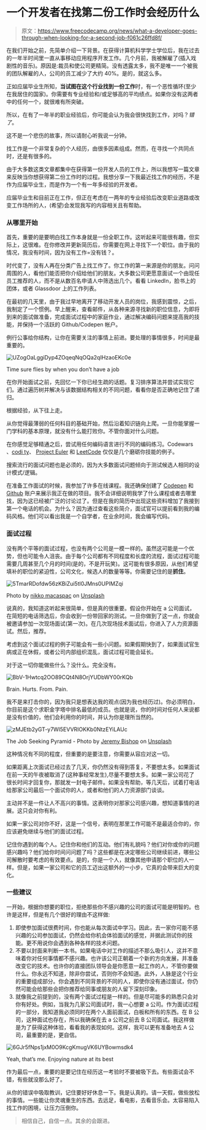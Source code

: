 # 一个开发者在找第二份工作时会经历什么

> 原文：<https://www.freecodecamp.org/news/what-a-developer-goes-through-when-looking-for-a-second-job-f061c26ffd8f/>

在我们开始之前，先简单介绍一下背景。在获得计算机科学学士学位后，我在过去的一年半时间里一直从事移动应用程序开发工作。几个月前，我被解雇了(插入戏剧性的音乐)。原因是:裁员和使公司更精简。没有透露太多，我不是唯一一个被我的团队解雇的人，公司的员工减少了大约 40%。是的，就这么多。

正如应届毕业生所知，**当试图在这个行业找到一份工作**时，有一个恶性循环(至少在我居住的国家)。你需要有专业经验和/或足够高的平均绩点。如果你没有这两者中的任何一个，就很难有所突破。

所以，在有了一年半的职业经验后，你可能会认为我会很快找到工作，对吗？*错了*。

这不是一个悲伤的故事，所以请耐心听我说一分钟。

找工作是一个非常复杂的个人经历，由很多因素组成。然而，在寻找一个共同点时，还是有很多的。

由于大多数这类文章都集中在获得第一份开发人员的工作上，所以我想写一篇文章来反映当你想获得第二份工作时的过程。我想分享一下我最近找工作的经历，不是作为应届毕业生，而是作为一个有一年多经验的开发者。

应届毕业生和目前正在工作，但正在考虑在一两年的专业经验后改变职业道路或改变工作场所的人，(希望)会发现我写的内容相关且有帮助。

### 从哪里开始

首先，重要的是要明白找工作本身就是一份全职工作。这听起来可能很有趣，但实际上，这很难。在你修改并更新简历后，你需要在网上寻找下一个职位。由于我的情况，我没有时间，因为没有工作=没有钱？。

时代变了，没有人再在分类广告上找工作了。你工作的第一来源是你的朋友。问问周围的人，看他们能否把你介绍给他们的朋友。大多数公司更愿意面试一个由现任员工推荐的人，而不是从数百名申请人中筛选出几个。看看 LinkedIn，脸书上的团体，或者 Glassdoor 上的工作列表。

在最初的几天里，由于我过早地离开了移动开发人员的岗位，我感到震惊，之后，我制定了一个惯例。早上醒来，查看邮件，从各种来源寻找新的职位信息，为即将到来的面试做准备，完成面试过程中的家庭作业，通过解决编码问题来提高我的技能，并保持一个活跃的 Github/Codepen 帐户。

例行公事给你结构，让你在需要关注的事情上前进。要处理的事情很多，时间是最重要的。

![UZogOaLggiDyp4ZOqeqNqOQa2qIHzaoEKc0e](img/56b343f89706af77c1a36e8691621876.png)

Time sure flies by when you don’t have a job

在你开始面试之前，先回忆一下你已经生疏的话题。复习排序算法并尝试实现它们。通过遍历树并解决与该数据结构相关的不同问题，看看你是否正确地记住了递归。

根据经验，从下往上走。

从你觉得最薄弱的任何科目的基础开始，然后沿着知识链向上爬。一旦你能掌握一门学科的基本原理，就没有什么能打败你。不管你面对什么问题。

在你感觉足够精通之后，尝试用任何编码语言进行不同的编码练习。Codewars 、[codi ty](https://www.codility.com/)、 [Project Euler](https://projecteuler.net/) 和 [LeetCode](https://leetcode.com/) 仅仅是几个磨砺你技能的例子。

搜索流行的面试问题也是必须的，因为大多数面试问题倾向于测试候选人相同的设计模式/逻辑。

在准备工作面试的时候，我参加了许多在线课程。我还确保创建了 [Codepen](https://codepen.io/) 和 [Github](https://github.com/) 账户来展示我正在做的项目。我不会详细说明我学了什么课程或者去哪里找，因为这已经被广泛的讨论过了。但是在我的简历中出现这些资料增加了我接到第一个电话的机会。为什么？因为通过查看这些简介，面试官可以提前看到我的编码风格。他们可以看出我是一个自学者，在业余时间，我会编写代码。

### 面试过程

没有两个平等的面试过程，也没有两个公司是一模一样的。虽然这可能是一个优势，但也可能令人沮丧。由于每个公司都有不同程度和长度的流程，面试过程可能需要几周甚至几个月的时间(是的，不是开玩笑)。这可能有很多原因，从他们希望填补的职位的紧迫性，公司文化，候选人的数量等等。你需要记住的是**抓住**。

![5TmarRDofdw56zKBiZui5tl0JMns0UPIMZqi](img/b508155a36ed135280bcab73811168cc.png)

Photo by [nikko macaspac](https://unsplash.com/photos/6SNbWyFwuhk?utm_source=unsplash&utm_medium=referral&utm_content=creditCopyText) on [Unsplash](https://unsplash.com/?utm_source=unsplash&utm_medium=referral&utm_content=creditCopyText)

说真的，我知道这听起来很简单，但是真的很重要。假设你开始在 a 公司面试，在简短的电话筛选后，你会收到一份带回家的测试。一旦你做到了这一点，你就会被邀请参加一次现场面试(第一次)。在几次现场技术面试后，你进入了人力资源面试。然后，推荐。

考虑到这个面试过程的例子可能会有一些小问题。如果假期快到了，如果面试官生病或正在休假，或者公司内部组织混乱，面试过程可能会延长。

对于这一切你能做些什么？没什么。完全没有。

![BbV-1Hwtcq2OO89CQt4N8OrjYUDbWY00rKQb](img/291b72cd0b165347e59dd7506ad38a58.png)

Brain. Hurts. From. Pain.

我不是来打击你的，因为我只是想表达我的观点(因为我也经历过)。你必须明白，你目前是这个求职金字塔中排名最低的成员。也就是说，你的时间对任何人来说都是没有价值的，他们会利用你的时间，并认为你是理所当然的。

![zMJEtb2yGT-y7Wl5EVVRIOKKb0NtzEYiLAUc](img/46bfca17dae460cb0d7b0bbbc57ad52c.png)

The Job Seeking Pyramid - Photo by [Jeremy Bishop](https://unsplash.com/photos/HcgK4WoBwzg?utm_source=unsplash&utm_medium=referral&utm_content=creditCopyText) on [Unsplash](https://unsplash.com/?utm_source=unsplash&utm_medium=referral&utm_content=creditCopyText)

这种情况有不同的程度，但重要的是要注意，你需要从容应对这一切。

如果距离上次面试已经过去了几天，你仍然没有得到答复，不要想太多。如果面试在前一天的午夜被取消了(这种事经常发生),尽量不要想太多。如果一家公司花了很长时间才回复你，那就发一封电子邮件。如果没有帮助，等几天后，试着打电话给那家公司最后一个面试你的人，或者和他们的人力资源部门谈谈。

主动并不是一件让人不高兴的事情。这表明你对那家公司感兴趣，想知道事情的进展。这只会对你有利。

如果一家公司对你不好，这是一个信号，表明在那里工作可能不是最适合你的，你应该避免继续与他们的面试过程。

记住你遇到的每个人。记住你和他们的互动。他们有礼貌吗？他们对你或你的问题感兴趣吗？他们给你时间问问题了吗？这些都是在决定哪些公司继续前进，哪些公司解散时要考虑的有效要点。是的，你是一个人，就像其他申请那个职位的人一样。但是，如果一家公司和它的员工迈出这额外的一小步，它真的会带来巨大的变化。

### 一些建议

一开始，根据你想要的职位，拒绝那些你不感兴趣的公司的面试可能是明智的。也许是这样，但是有几个很好的理由不这样做:

1.  即使参加面试很费时间，你也能从每次面试中学习。因此，去一家你可能不感兴趣的公司参加面试，仍然会给你机会体验面试的感觉，并据此测试你的技能。更不用说你会遇到各种各样的技术问题。
2.  不要以封面来判断一本书。如果电话中对工作的描述不那么吸引人，这并不意味着你对任何事情都不感兴趣。也许该公司正朝着一个新的方向发展，并准备改变它的技术。也许你的直接团队领导会是你愿意一起工作的人，不管你要做什么。你永远不知道，除非你尝试，否则你不会知道。此外，人脉是这个行业的重要组成部分。你会遇到不同背景的不同的人，即使你没有通过面试，你仍然可能会给那些会把你推荐给同事或朋友的人留下深刻印象。
3.  就像我之前提到的，没有两个面试过程是一样的。但是尽可能多的熟悉只会对你有好处。例如，当我为几家公司面试时，我一心想要 a 公司。作为面试过程的一部分，我知道我必须同时在两个人面前面试，白板和所有的东西。在 B 公司，这种面试也存在，所以我确保在去 a 公司之前去 B 公司面试。我这样做是为了获得这种体验，看看我的表现如何。这样，我可以更有准备地去 A 公司，最重要的是，更自信。

![6GJr5fNps1jxM0O9KcgKmugVK6UYBowmsdk4](img/25d321792979b269e78de1e09537b9c8.png)

Yeah, that’s me. Enjoying nature at its best

作为最后一点，重要的是要记住在经历这一考验时不要被吸下去。有些面试会不错，有些就没那么好了。

从你的错误中吸取教训，记住要好好休息一下。我是认真的。请一天假，做些放松的事情。一些能让你灵魂重生的东西。去远足，看电影，去看音乐会。太容易陷入找工作的困境，让压力压倒你。

> 相信自己，自信一点。其余的会跟进。